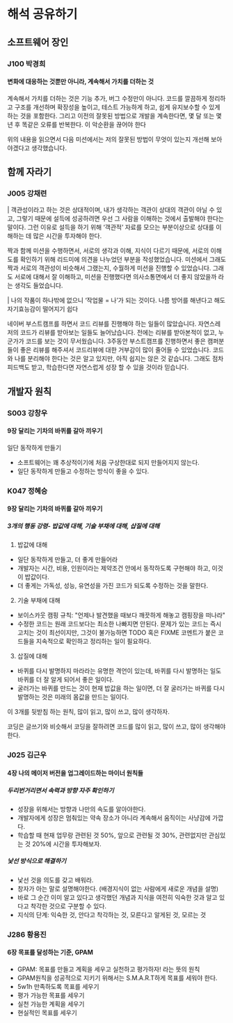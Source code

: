 # 해석 공유하기
## 소프트웨어 장인

### J100 박경희

#### 변화에 대응하는 것뿐만 아니라, **계속해서 가치를 더하는 것**

계속해서 가치를 더하는 것은 기능 추가, 버그 수정만이 아니다. 코드를 깔끔하게 정리하고 구조를 개선하며 확장성을 높이고, 테스트 가능하게 하고, 쉽게 유지보수할 수 있게 하는 것을 포함한다.
그리고 이전의 잘못된 방법으로 개발을 계속한다면, 몇 달 또는 몇 년 후 똑같은 오류를 반복한다. 이 악순환을 끊어야 한다

위의 내용을 읽으면서 다음 미션에서는 저의 잘못된 방법이 무엇이 있는지 개선해 보아야겠다고 생각했습니다.

## 함께 자라기

### J005 강채련

| 객관성이라고 하는 것은 상대적이며, 내가 생각하는 객관이 상대의 객관이 아닐 수 있고, 그렇기 때문에 설득에 성공하려면 우선 그 사람을 이해하는 것에서 출발해야 한다는 말이다. 그런 이유로 설득을 하기 위해 ‘객관적’ 자료를 모으는 부분이상으로 상대를 이해하는 데 많은 시간을 투자해야 한다.

짝과 함께 미션을 수행하면서, 서로의 생각과 이해, 지식이 다르기 때문에, 서로의 이해도를 확인하기 위해 리드미에 의견을 나누었던 부분을 작성했었습니다.
미션에서 그래도 짝과 서로의 객관성이 비슷해서 그랬는지, 수월하게 미션을 진행할 수 있었습니다. 그래도 서로에 대해서 잘 이해하고, 미션을 진행했다면 의사소통면에서 더 좋지 않았을까 라는 생각도 들었습니다.

| 나의 작품이 하나밖에 없으니 ‘작업물 = 나’가 되는 것이다. 나름 방어를 해낸다고 해도 자기효능감이 떨어지기 쉽다

네이버 부스트캠프를 하면서 코드 리뷰를 진행해야 하는 일들이 많았습니다.
자연스레 저의 코드가 리뷰를 받아보는 일들도 늘어났습니다.
전에는 리뷰를 받아본적이 없고, 누군가가 코드를 보는 것이 무서웠습니다.
3주동안 부스트캠프를 진행하면서 좋은 캠퍼분들이 좋은 리뷰를 해주셔서 코드리뷰에 대한 거부감이 많이 줄어들 수 있었습니다.
코드와 나를 분리해야 한다는 것은 알고 있지만, 아직 쉽지는 않은 것 같습니다.
그래도 점차 피드백도 받고, 학습한다면 자연스럽게 성장 할 수 있을 것이라 믿습니다.

## 개발자 원칙

### S003 강창우

#### 9장 달리는 기차의 바퀴를 갈아 끼우기

일단 동작하게 만들기
- 소프트웨어는 꽤  추상적이기에 처음 구상한대로 되지 만들어지지 않는다. 
- 일단 동작하게 만들고 수정하는 방식이 좋을 수 있다.

### K047 정혜승

#### 9장 달리는 기차의 바퀴를 갈아 끼우기

##### 3개의 행동 강령- 밥값에 대해, 기술 부채에 대해, 삽질에 대해

1. 밥값에 대해
  - 일단 동작하게 만들고, 더 좋게 만들어라
  - 개발자는 시간, 비용, 인원이라는 제약조건 안에서 동작하도록 구현해야 하고, 이것이 밥값이다.
  - 더 좋게는 가독성, 성능, 유연성을 가진 코드가 되도록 수정하는 것을 말한다.

2. 기술 부채에 대해
  - 보이스카웃 캠핑 규칙: "언제나 발견했을 때보다 깨끗하게 해놓고 캠핑장을 떠나라"
  - 수정한 코드는 원래 코드보다는 최소한 나빠지면 안된다. 문제가 있는 코드는 즉시 고치는 것이 최선이지만, 그것이 불가능하면 TODO 혹은 FIXME 코멘트가 붙은 코드들을 지속적으로 확인하고 정리하는 일이 필요하다.

3. 삽질에 대해
  - 바퀴를 다시 발명하지 마라라는 유명한 격언이 있는데, 바퀴를 다시 발명하는 일도 바퀴를 더 잘 알게 되어서 좋은 일이다.
  - 굴러가는 바퀴를 만드는 것이 현재 밥값을 하는 일이면, 더 잘 굴러가는 바퀴를 다시 발명하는 것은 미래의 몸값을 만드는 일이다.

이 3개를 뒷받침 하는 원칙, 많이 읽고, 많이 쓰고, 많이 생각하자.

코딩은 글쓰기와 비슷해서 코딩을 잘하려면 코드를 많이 읽고, 많이 쓰고, 많이 생각해야 한다.

### J025 김근우

#### 4장 나의 메이저 버전을 업그레이드하는 마이너 원칙들

##### 두리번거리면서 속력과 방향 자주 확인하기

- 성장을 위해서는 방향과 나만의 속도를 알아야한다.
- 개발자에게 성장은 멈춰있는 약속 장소가 아니라 계속해서 움직이는 사냥감에 가깝다.
- 학습할 때 현재 업무랑 관련된 것 50%, 앞으로 관련될 것 30%, 관련없지만 관심있는 것 20%에 시간을 투자해보자.

##### 낯선 방식으로 해결하기

- 낯선 것을 의도를 갖고 배워라.
- 창자가 아는 말로 설명해야한다. (배경지식이 없는 사람에게 새로운 개념을 설명)
- 바로 그 순간 이미 알고 있다고 생각했던 개념과 지식을 여전히 익숙한 것과 알고 있다고 착각한 것으로 구분할 수 있다.
- 지식의 단계: 익숙한 것, 안다고 착각하는 것, 모른다고 알게된 것, 모르는 것

### J286 황용진

#### 6장 목표를 달성하는 기준, GPAM

- GPAM: 목표를 만들고 계획을 세우고 실천하고 평가하자! 라는 뜻의 원칙
- GPAM원칙을 성공적으로 지키기 위해서는 S.M.A.R.T하게 목표를 세워야 한다.
- 5w1h 만족하도록 목표를 세우기
- 평가 가능한 목표를 세우기
- 실천 가능한 계획을 세우기
- 현실적인 목표를 세우기
